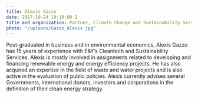 ```yaml
---
title: Alexis Gazzo
date: 2017-10-24 19:10:00 Z
title and organization: Partner, Climate Change and Sustainability Services, EY
photo: "/uploads/Gazzo_Alexis.jpg"
---
```


Post-graduated in business and in environmental economics, Alexis Gazzo has 15 years of experience with E&Y’s Cleantech and Sustainability Services. Alexis is mostly involved in assignments related to developing and financing renewable energy and energy efficiency projects. He has also acquired an expertise in the field of waste and water projects and is also active in the evaluation of public policies. Alexis currently advises several Governments, international donors, investors and corporations in the definition of their clean energy strategy.